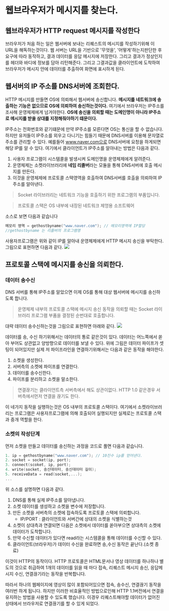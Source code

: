 # 웹브라우저가 메시지를 찾는다.

## 웹브라우저가 HTTP request 메시지를 작성한다
브라우저가 처음 하는 일은 웹서버에 보내는 리퀘스트의 메시지를 작성하기위해 이 URL을 해독하는것이다. 웹 서버는 URL을 기반으로 '무엇을', '어떻게'하는지판단한 후 요구에 따라 동작하고, 결과 데이터를 응답 메시지에 저장한다. 그리고 결과가 정상인지를 헤더와 바디에 정보를 담아 리턴해준다. 그리고 그결과값을 클라이언트에 도착하여 브라우저가 메시지 안에 데이터를 추출하여 화면에 표시하게 된다. 

## 웹서버의 IP 주소를 DNS서버에 조회한다.
HTTP 메시지를 만들면 OS에 의뢰해서 웹서버에 송신합니다. **메시지를 네트워크에 송출하는 기능은 없으므로 OS에 의뢰하여 송신하는것이다.** 여기에서 브라우저는 IP주소를 조사해 운영체제에게 넘겨야한다. **OS에 송신을 의뢰할 때는 도메인명이 아니라 IP주소로 메시지를 받을 상대를 지정해줘야하기 떄문이다.**

IP주소는 전화번호와 같기떄문에 만약 IP주소를 모른다면 OS는 통신을 할 수 없습니다.  하지만 유저들이 IP주소를 외우고 다니기는 힘들기 때문에 DNS서버를 이용해 문자열로 주소를 관리할 수 있다. 예를들어 www.naver.com으로 DNS서버에 요청을 하게되면 해당 IP를 알 수 있다. 여기에서 클라이언트가 IP주소를 알아내는 방법은 다음과 같다.
1. 사용자 프로그램이 시스템콜을 발생시켜 도메인명을 운영체제에게 알려준다.
2. 운영체제는 소켓라이브러리에 **네임 리졸버**라는 모듈을 통해 DNS서버에 호출 메시지를 만든다.
3. 이것을 운영체제에 프로토콜 스택영역을 호출하여 DNS서버를 호출을 의뢰하여 IP주소를 알아낸다. 

> Socket 라이브러리는 네트워크 기능을 호출하기 위한 프로그램의 부품입니다.

> 프로토콜 스택은 OS 내부에 내장된 네트워크 제엉용 소프트웨어

소스로 보면 다음과 같습니다
```c
메모리 영역 = gethostbyname("www.naver.com"); // 메모리영역에 IP할당
//gethostbyname 는 리졸버의 프로그램명
```

사용자프로그램은 위와 같이 IP를 알아내 운영체제에게 HTTP 메시지 송신을 부탁한다. 그림으로 표현하면 다음과 같다.
![](https://i.imgur.com/WzaOkmf.png)

## 프로토콜 스택에 메시지를 송신을 의뢰한다.

### 데이터 송수신
DNS 서버를 통해 IP주소를 알았으면 이제 OS를 통해 대상 웹서버에 메시지를 송신하도록 합니다.
> 운영체제 내부의 프로토콜 스택에 메시지 송신 동작을 의뢰할 때는 Socket 라이브러리 프로그램 부품을 결정된 순번대로 호출합니다.

대략 데이터 송수신하는것을 그림으로 표현하면 아래와 같다.
![](https://i.imgur.com/1ew89UP.png)

데이터를 송, 수신 하기위해서는 데이터의 통로 같은것이 있다. 데이터는 어느쪽에서 쏟아 부어도 상관없고 양방향으로 데이터를 보낼 수 있다. 위에 그림은 데이터 파이프가 셋팅이 되어있지만 실제 저 파이프라인을 연결하기위해서는 다음과 같은 동작을 해야한다.

1. 소켓을 생성한다.
2. 서버측의 소켓에 파이프를 연결한다.
3. 데이터를 송수신한다.
4. 파이프를 분리하고 소켓을 말소한다.

> 연결끊기는 클라이언트측 서버측에서 해도 상관이없다. HTTP 1.0 같은경우 서버측에서먼저 연결을 끊기도 한다.

이 네가지 동작을 실행하는것은 OS 내부의 프로토콜 스택이다. 여기에서 소켓라이브러리는 프로그램은 사용자프로그램에 의해 호출되어 실행되지만 실제로는 프로토콜 스택과 중개 역할을 한다.

### 소켓의 작성단계
먼저 소켓을 만들고 데이터를 송신하는 과정을 코드로 풀면 다음과 같습니다.

```c
1. ip = gethostbyname("www.naver.com"); // 10진수 ip를 얻어낸다.
2. socket = socket(ip, port);
3. connect(scoket, ip, port);
4. write(socket, 송신데이터, 송신데이터 길이);
5. receiveData = read(socket,...);
...
```

위 소스를 설명하면 다음과 같다.
1. DNS를 통해 실제 IP주소를 알아냅니다.
2. 소켓 데이터를 생성하고 소켓을 변수에 저장합니다.
3. 만든 소켓을 서버측의 소켓에 접속하도록 프로토콜 스택에 의뢰합니다.
    * IP/PORT : 클라이언트와 서버간에 상대의 소켓을 식별하는것
4. 소켓이 상대측과 연결되면 다음은 소켓에서 데이터를 쏟아부으면 상대측의 소켓에 데이터가 도착합니다.
5. 만약 수신할 데이터가 있다면 read라는 시스템콜을 통해 데이터를 수신할 수 있다.
6. 클라이언트(브라우저)가 데이터 수신을 완료하면 송,수신 동작은 끝난다.(소켓 종료)

이것이 HTTP의 동작이다. HTTP 프로토콜은 HTML문서나 영상 데이터를 하나하나 별도의 것으로 취급하여 1개의 데이터를 읽을 때 마다  접속, 리퀘스트 메시지 송신, 응답메시지 수신, 연결끊기라는 동작을 반복합니다.

따라서 하나의 웹페이지에 영상이 많이 포함되어있으면 접속, 송수신, 연결끊기 동작을 여러번 하게 됩니다. 하지만 이러한 비효율적인 방법으로인해 HTTP 1.1버전에서 연결을 유지하는 방법을 사용할 수 있도록 했습니다. 이경우 리퀘스트해야할 데이터가 없어진 상태에서 브라우저로 연결끊기를 할 수 있게 되었다.




